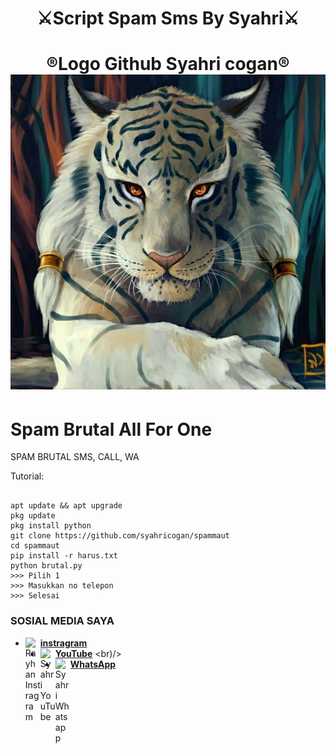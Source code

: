
<h1 align="center">
    ⚔️Script Spam Sms By Syahri⚔️
</h1>
<h1 align="center">
  ®️Logo Github Syahri cogan®️

<img src="https://github.com/syahricogan/spam/blob/main/Logo_Syahri-Z75.png" />
</h1>
<h1 align="center">




# Spam Brutal All For One
SPAM BRUTAL SMS, CALL, WA

Tutorial:
<pre><code>
apt update && apt upgrade
pkg update
pkg install python
git clone https://github.com/syahricogan/spammaut
cd spammaut
pip install -r harus.txt
python brutal.py
>>> Pilih 1
>>> Masukkan no telepon
>>> Selesai
</code></pre>

### SOSIAL MEDIA SAYA
* [<img alt="Rayhan Instragram" align="left" width="24px" src="https://cdn.jsdelivr.net/npm/simple-icons@v3/icons/github.svg" /> <b>instragram</b>](https://www.instragram.com/nsrstory)<br />
* [<img alt="Syahri YouTube" align="left" width="24px" src="https://cdn.jsdelivr.net/npm/simple-icons@v3/icons/youtube.svg" /> <b>YouTube</b>](https://youtube.com/channel/UCgfk8w2Bge9NXFDMGrhTd7g) <br)/>
* [<img alt="Syahri Whatsapp" align="left" width="24px" src="https://cdn.jsdelivr.net/npm/simple-icons@v3/icons/whatsapp.svg" /> <b>WhatsApp</b>](https://wa.me/6285893123964?text=Asalamualaikum+Bang)<br />
